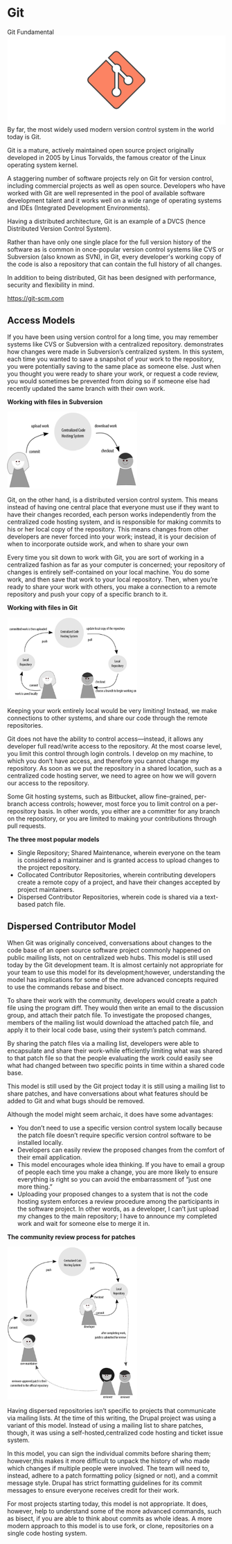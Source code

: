 # Git

Git Fundamental 
<img src="hero.svg">
By far, the most widely used modern version control system in the world today is Git.

Git is a mature, actively maintained open source project originally developed in 2005 by Linus Torvalds, the famous creator of the Linux operating system kernel.

A staggering number of software projects rely on Git for version control, including commercial projects as well as open source. Developers who have worked with Git are well represented in the pool of available software development talent and it works well on a wide range of operating systems and IDEs (Integrated Development Environments).

Having a distributed architecture, Git is an example of a DVCS (hence Distributed Version Control System).

Rather than have only one single place for the full version history of the software as is common in once-popular version control systems like CVS or Subversion (also known as SVN), in Git, every developer's working copy of the code is also a repository that can contain the full history of all changes.

In addition to being distributed, Git has been designed with performance, security and flexibility in mind.

https://git-scm.com

## Access Models

If you have been using version control for a long time, you may remember systems like CVS or Subversion with a centralized repository. demonstrates how changes were made in Subversion’s centralized system. In this system, each time you wanted to save a snapshot of your work to the repository, you were potentially saving to the same place as someone else. Just when you thought you were ready to share your work, or request a code review, you would sometimes be prevented from doing so if someone else had recently updated the same branch with their own work.

**Working with files in Subversion**

<img src="src\work-with-file-in-subversion.png" width="300px">

Git, on the other hand, is a distributed version control system. This means instead of having one central place that everyone must use if they want to have their changes recorded, each person works independently from the centralized code hosting system, and is responsible for making commits to his or her local copy of the repository. This means changes from other developers are never forced into your work; instead, it is your decision of when to incorporate outside work, and when to share your own

Every time you sit down to work with Git, you are sort of working in a centralized fashion as far as your computer is concerned; your repository of changes is entirely self-contained on your local machine. You do some work, and then save that work to your local repository. Then, when you’re ready to share your work with others, you make a connection to a remote repository and push your copy of a specific branch to it.

**Working with files in Git**

<img src="src\work-with-git.png" width="300px">

Keeping your work entirely local would be very limiting! Instead, we make connections to other systems, and share our code through the remote repositories.

Git does not have the ability to control access—instead, it allows any developer full read/write access to the repository. At the most coarse level, you limit this control through login controls. I develop on my machine, to which you don’t have access, and therefore you cannot change my repository. As soon as we put the repository in a shared location, such as a centralized code hosting server, we need to agree on how we will govern our access to the repository.

Some Git hosting systems, such as Bitbucket, allow fine-grained, per-branch access
controls; however, most force you to limit control on a per-repository basis. In other words, you either are a committer for any branch on the repository, or you are limited to making your contributions through pull requests.

**The three most popular models**

- Single Repository; Shared Maintenance, wherein everyone on the team is considered a maintainer and is granted access to upload changes to the project repository.
- Collocated Contributor Repositories, wherein contributing developers create a remote copy of a project, and have their changes accepted by project maintainers.
- Dispersed Contributor Repositories, wherein code is shared via a text-based patch file.

## Dispersed Contributor Model

When Git was originally conceived, conversations about changes to the code base of an open source software project commonly happened on public mailing lists, not on centralized web hubs. This model is still used today by the Git development team. It is almost certainly not appropriate for your team to use this model for its development;however, understanding the model has implications for some of the more advanced concepts required to use the commands rebase and bisect.

To share their work with the community, developers would create a patch file using the program diff. They would then write an email to the discussion group, and attach their patch file. To investigate the proposed changes, members of the mailing list would download the attached patch file, and apply it to
their local code base, using their system’s patch command.

By sharing the patch files via a mailing list, developers were able to encapsulate and share their work-while efficiently limiting what was shared to that patch file so that the people evaluating the work could easily see what had changed between two specific points in time within a shared code base.

This model is still used by the Git project today it is still using a mailing list to share patches, and have conversations about what features should be added to Git and what bugs should be removed.

Although the model might seem archaic, it does have some advantages:

- You don’t need to use a specific version control system locally because the patch file doesn’t require specific version control software to be installed locally.
- Developers can easily review the proposed changes from the comfort of their email application.
- This model encourages whole idea thinking. If you have to email a group of people each time you make a change, you are more likely to ensure everything is right so you can avoid the embarrassment of “just one more thing.”
- Uploading your proposed changes to a system that is not the code hosting system enforces a review procedure among the participants in the software project. In other words, as a developer, I can’t just upload my changes to the main repository; I have to announce my completed work and wait for someone else to merge it in.

**The community review process for patches**

<img src="src\the-comu-review-patch.png" width="300px">

Having dispersed repositories isn’t specific to projects that communicate via mailing lists. At the time of this writing, the Drupal project was using a variant of this model. Instead of using a mailing list to share patches, though, it was using a self-hosted,centralized code hosting and ticket issue system.

In this model, you can sign the individual commits before sharing them; however,this makes it more difficult to unpack the history of who made which changes if multiple people were involved. The team will need to, instead, adhere to a patch formatting policy (signed or not), and a commit message style. Drupal has strict formatting guidelines for its commit messages to ensure everyone receives credit for their work.

For most projects starting today, this model is not appropriate. It does, however, help to understand some of the more advanced commands, such as bisect, if you are able to think about commits as whole ideas. A more modern approach to this model is to use fork, or clone, repositories on a single code hosting system.
